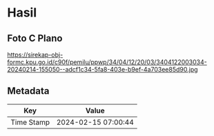 # Hasil

## Foto C Plano

https://sirekap-obj-formc.kpu.go.id/c90f/pemilu/ppwp/34/04/12/20/03/3404122003034-20240214-155050--adcf1c34-5fa8-403e-b9ef-4a703ee85d90.jpg


## Metadata

| Key        | Value               |
| ---------- | ------------------- |
| Time Stamp | 2024-02-15 07:00:44 |



